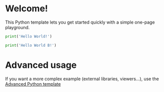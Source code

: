 # Welcome!

This Python template lets you get started quickly with a simple one-page playground.

```python runnable
print('Hello World!')
```

```python runnable
print('Hello World B!')
```

# Advanced usage

If you want a more complex example (external libraries, viewers...), use the [Advanced Python template](https://tech.io/select-repo/429)
